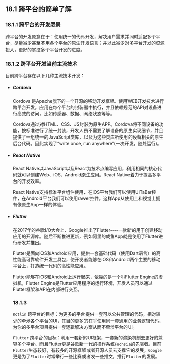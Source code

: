 ## 18.1 跨平台的简单了解

### 18.1.1 跨平台的开发愿景

跨平台的开发原意在于：使用统一的代码开发，解决用户需求并同时适配多个平台，尽量减少甚至不用各个平台的原生开发语言；并以此减少对多平台开发的资源投入，更好的掌控多个平台开发的进度。

### 18.1.2 跨平台开发当前主流技术

目前跨平台存在以下几种主流技术开发：

- ##### **Cordova**

  Cordova 是Apache旗下的一个开源的移动开发框架。使用WEB开发技术进行跨平台开发。应用在每个平台的封装器中执行，并且依赖规范的API对设备进行高效的访问，比如传感器、数据、网络状态等等。

  Cordova通过对HTML、CSS、JS封装为原生APP。Cordova将不同设备的功能，按标准进行了统一封装，开发人员不需要了解设备的原生实现细节，并且提供了一组统一的JavaScript类库，以及为这些类库所使用的设备相关的原生后台代码。因此实现了“write once, run anywhere”(一次开发，随处运行)。

- ##### **React Native**

  React Native以JavaScript以及React为技术点编写应用，利用相同的核心代码就可以创建Web、iOS、Android原生应用。React Native着力于提高多平台的开发效率。

  React Native支持标准平台组件使用，在iOS平台我们可以使用UITaBar控件，在Android平台我们可以使用rawer控件。这样App从使用上和视觉上拥有像原生App一样的体验。

- ##### **Flutter**

  在2017年的谷歌I/O大会上，Google推出了Flutter----一款新的用于创建移动应用的开源库。随后不断推进更新，例如阿里的咸鱼App就是使用了Flutter进行研发并推出。

  Flutter是面向iOS和Android应用，提供一套基础代码（使用Dart语言）的高性能高可靠软件开发工具包，使开发者能够在iOS和Android两个主要的移动平台上，打造统一代码的高性能应用。

  Flutter能够在iOS和Android上运行起来，依靠的是一个叫Flutter Engine的虚拟机，Flutter Engine是Flutter应用程序的运行环境，开发人员可以通过Flutter框架和API在内部进行交互。

  ### 18.1.3

  `Kotlin` 跨平台的目标：为更多的平台提供一套可以公共管理的代码，相对较少的牵涉各个平台的UI，其目的更多的在乎使用同一套通用的业务逻辑代码，为你的多平台项目提供一套逻辑解决方案从而不牵涉平台的UI。

  `Flutter` 跨平台的目标：利用一套新的UI框架，一套新的渲染机制去更好的兼容多个平台。而且Flutter更是谷歌新一代的操作系统`Fuchsia`的先驱者。目前`Flutter`生态较好，有较多的开源框架或者开源人员去支撑它的发展，`Google`更是为了`Flutter`时常举行一些比赛或者发一些推文，推行`Flutter`的发展。